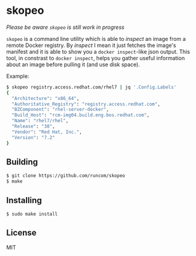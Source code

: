 skopeo
=

_Please be aware `skopeo` is still work in progress_

`skopeo` is a command line utility which is able to _inspect_ an image from a remote Docker registry.
By _inspect_ I mean it just fetches the image's manifest and it is able to show you a `docker inspect`-like
json output. This tool, in constrast to `docker inspect`, helps you gather useful information about
an image before pulling it (and use disk space).

Example:
```sh
$ skopeo registry.access.redhat.com/rhel7 | jq '.Config.Labels'
{
  "Architecture": "x86_64",
  "Authoritative_Registry": "registry.access.redhat.com",
  "BZComponent": "rhel-server-docker",
  "Build_Host": "rcm-img04.build.eng.bos.redhat.com",
  "Name": "rhel7/rhel",
  "Release": "38",
  "Vendor": "Red Hat, Inc.",
  "Version": "7.2"
}
```
Building
-
```sh
$ git clone https://github.com/runcom/skopeo
$ make
```
Installing
-
```sh
$ sudo make install
```
License
-
MIT
